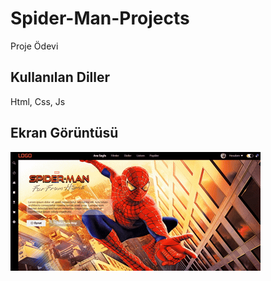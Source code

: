 <h1>Spider-Man-Projects</h1>

Proje Ödevi

<h2>Kullanılan Diller</h2>

Html, Css, Js

<h2>Ekran Görüntüsü</h2>

![](ekran.gif)
